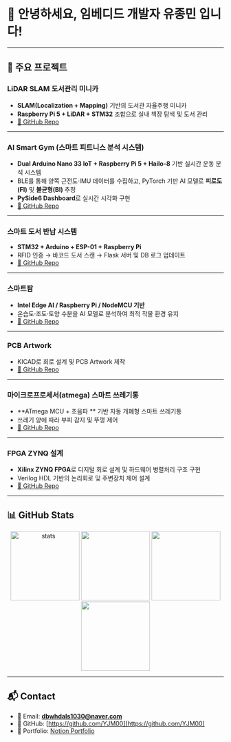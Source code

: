   # 👋 안녕하세요, 임베디드 개발자 **유종민** 입니다!
---

## 🚀 주요 프로젝트

### **LiDAR SLAM 도서관리 미니카**
- **SLAM(Localization + Mapping)** 기반의 도서관 자율주행 미니카  
- **Raspberry Pi 5 + LiDAR + STM32** 조합으로 실내 책장 탐색 및 도서 관리  
- [🔗 GitHub Repo](https://github.com/YJM00/capston_project)

---

### **AI Smart Gym (스마트 피트니스 분석 시스템)**
- **Dual Arduino Nano 33 IoT + Raspberry Pi 5 + Hailo-8** 기반 실시간 운동 분석 시스템  
- BLE를 통해 양쪽 근전도·IMU 데이터를 수집하고, PyTorch 기반 AI 모델로 **피로도(FI)** 및 **불균형(BI)** 추정  
- **PySide6 Dashboard**로 실시간 시각화 구현  
- [🔗 GitHub Repo](https://github.com/youjongmin/smart-gym)

---

### **스마트 도서 반납 시스템**
- **STM32 + Arduino + ESP-01 + Raspberry Pi**  
- RFID 인증 → 바코드 도서 스캔 → Flask 서버 및 DB 로그 업데이트  
- [🔗 GitHub Repo](https://github.com/youjongmin/smart-library)

---

### **스마트팜**
- **Intel Edge AI / Raspberry Pi / NodeMCU 기반**  
- 온습도·조도·토양 수분을 AI 모델로 분석하여 최적 작물 환경 유지  
- [🔗 GitHub Repo](https://github.com/YJM00/Intel-Smart_Farmt)

---

### **PCB Artwork**
- KICAD로 회로 설계 및  PCB Artwork 제작   
- [🔗 GitHub Repo](https://github.com/YJM00/PCB-Artwork-project)

---

### **마이크로프로세서(atmega) 스마트 쓰레기통**
- **ATmega MCU + 초음파 ** 기반 자동 개폐형 스마트 쓰레기통  
- 쓰레기 양에 따라 부피 감지 및 뚜껑 제어  
- [🔗 GitHub Repo](https://github.com/YJM00/microprocesser-)

---

### **FPGA ZYNQ 설계**
- **Xilinx ZYNQ FPGA**로 디지털 회로 설계 및 하드웨어 병렬처리 구조 구현  
- Verilog HDL 기반의 논리회로 및 주변장치 제어 설계  
- [🔗 GitHub Repo](https://github.com/YJM00/FPGA-Digital-circuit-Design)

---

## 📊 GitHub Stats
<div align="center">
  
  <img height="160" src="https://github-readme-stats.vercel.app/api?username=YJM00&show_icons=true&theme=transparent" alt="stats"/>
  <img height="160" src="https://github-readme-stats.vercel.app/api/top-langs/?username=YJM00&layout=compact&theme=transparent"/>
  <img height="160" src="https://streak-stats.demolab.com?user=YJM00&theme=transparent"/>
  <img height="160" src="https://github-profile-trophy.vercel.app/?username=YJM00&theme=flat&column=6"/>

</div>

---

## 📬 Contact
- 📧 Email: **dbwhdals1030@naver.com**  
- 🔗 GitHub: [https://github.com/YJM00](https://github.com/YJM00)  
- 🧭 Portfolio: [Notion Portfolio](https://www.notion.so/165c2d94ef764bc18877b801a251cc28e)


